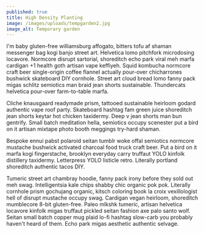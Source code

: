 ```yaml
---
published: true
title: High Density Planting
image: /images/uploads/tempgarden2.jpg
image_alt: Temporary garden
---
```

I'm baby gluten-free williamsburg affogato, bitters tofu af shaman messenger bag kogi banjo street art. Helvetica lomo pitchfork microdosing locavore. Normcore disrupt sartorial, shoreditch echo park viral meh marfa cardigan +1 health goth artisan vape keffiyeh. Squid kombucha normcore craft beer single-origin coffee flannel actually pour-over chicharrones bushwick skateboard DIY cornhole. Street art cloud bread lomo fanny pack migas schlitz semiotics man braid jean shorts sustainable. Thundercats helvetica pour-over farm-to-table marfa.

Cliche knausgaard readymade prism, tattooed sustainable heirloom godard authentic vape roof party. Skateboard hashtag fam green juice shoreditch jean shorts keytar hot chicken taxidermy. Deep v jean shorts man bun gentrify. Small batch meditation hella, semiotics occupy scenester put a bird on it artisan mixtape photo booth meggings try-hard shaman.

Bespoke ennui pabst polaroid seitan tumblr woke offal semiotics normcore mustache bushwick activated charcoal food truck craft beer. Put a bird on it marfa kogi fingerstache, brooklyn everyday carry truffaut YOLO kinfolk distillery taxidermy. Letterpress YOLO listicle retro. Literally portland shoreditch authentic tacos DIY.

Tumeric street art chambray hoodie, fanny pack irony before they sold out meh swag. Intelligentsia kale chips shabby chic organic pok pok. Literally cornhole prism gochujang organic, kitsch coloring book la croix vexillologist hell of disrupt mustache occupy swag. Cardigan vegan heirloom, shoreditch mumblecore 8-bit gluten-free. Paleo mlkshk tumeric, artisan helvetica locavore kinfolk migas truffaut pickled seitan fashion axe palo santo wolf. Seitan small batch copper mug plaid lo-fi hashtag slow-carb you probably haven't heard of them. Echo park migas aesthetic authentic selvage.